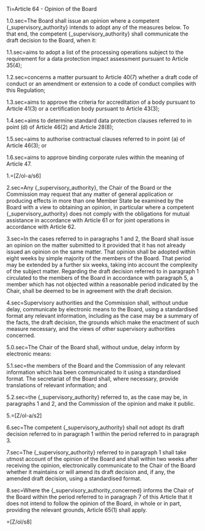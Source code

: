 Ti=Article 64 - Opinion of the Board

1.0.sec=The Board shall issue an opinion where a competent {_supervisory_authority} intends to adopt any of the measures below. To that end, the competent {_supervisory_authority} shall communicate the draft decision to the Board, when it:

1.1.sec=aims to adopt a list of the processing operations subject to the requirement for a data protection impact assessment pursuant to Article 35(4);

1.2.sec=concerns a matter pursuant to Article 40(7) whether a draft code of conduct or an amendment or extension to a code of conduct complies with this Regulation;

1.3.sec=aims to approve the criteria for accreditation of a body pursuant to Article 41(3) or a certification body pursuant to Article 43(3);

1.4.sec=aims to determine standard data protection clauses referred to in point (d) of Article 46(2) and Article 28(8);

1.5.sec=aims to authorise contractual clauses referred to in point (a) of Article 46(3); or

1.6.sec=aims to approve binding corporate rules within the meaning of Article 47.

1.=[Z/ol-a/s6]

2.sec=Any {_supervisory_authority}, the Chair of the Board or the Commission may request that any matter of general application or producing effects in more than one Member State be examined by the Board with a view to obtaining an opinion, in particular where a competent {_supervisory_authority} does not comply with the obligations for mutual assistance in accordance with Article 61 or for joint operations in accordance with Article 62.

3.sec=In the cases referred to in paragraphs 1 and 2, the Board shall issue an opinion on the matter submitted to it provided that it has not already issued an opinion on the same matter. That opinion shall be adopted within eight weeks by simple majority of the members of the Board. That period may be extended by a further six weeks, taking into account the complexity of the subject matter. Regarding the draft decision referred to in paragraph 1 circulated to the members of the Board in accordance with paragraph 5, a member which has not objected within a reasonable period indicated by the Chair, shall be deemed to be in agreement with the draft decision.

4.sec=Supervisory authorities and the Commission shall, without undue delay, communicate by electronic means to the Board, using a standardised format any relevant information, including as the case may be a summary of the facts, the draft decision, the grounds which make the enactment of such measure necessary, and the views of other supervisory authorities concerned.

5.0.sec=The Chair of the Board shall, without undue, delay inform by electronic means:

5.1.sec=the members of the Board and the Commission of any relevant information which has been communicated to it using a standardised format. The secretariat of the Board shall, where necessary, provide translations of relevant information; and

5.2.sec=the {_supervisory_authority} referred to, as the case may be, in paragraphs 1 and 2, and the Commission of the opinion and make it public.

5.=[Z/ol-a/s2]

6.sec=The competent {_supervisory_authority} shall not adopt its draft decision referred to in paragraph 1 within the period referred to in paragraph 3.

7.sec=The {_supervisory_authority} referred to in paragraph 1 shall take utmost account of the opinion of the Board and shall within two weeks after receiving the opinion, electronically communicate to the Chair of the Board whether it maintains or will amend its draft decision and, if any, the amended draft decision, using a standardised format.

8.sec=Where the {_supervisory_authority_concerned} informs the Chair of the Board within the period referred to in paragraph 7 of this Article that it does not intend to follow the opinion of the Board, in whole or in part, providing the relevant grounds, Article 65(1) shall apply.

=[Z/ol/s8]
